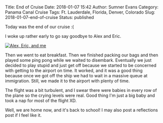 Title: End of Cruise
Date: 2018-01-07 15:42
Author: Sumner Evans
Category: Panama Canal Cruise
Tags: Ft. Lauderdale, Florida, Denver, Colorado
Slug: 2018-01-07-end-of-cruise
Status: published

Today was the end of our cruise :(

I woke up rather early to go say goodbye to Alex and Eric.

[![Alex, Eric, and me]({static}/images/panama-canal-cruise/alex-eric.jpg)]({static}/images/panama-canal-cruise/alex-eric.jpg)

Then we went to eat breakfast. Then we finished packing our bags and then played
some ping pong while we waited to disembark. Eventually we just decided to play
stupid and just get off because we started to be concerned with getting to the
airport on time.  It worked, and it was a good thing because once we got off the
ship we had to wait in a massive queue at immigration. Still, we made it to the
airport with plenty of time.

The flight was a bit turbulent, and I swear there were babies in every row of
the plane so the crying levels were real. Good thing I'm just a big baby and
took a nap for most of the flight XD.

Well, we are home now, and it's back to school! I may also post a reflections
post if I feel like it.
